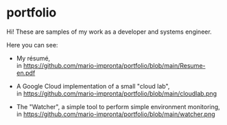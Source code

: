 # portfolio

Hi! These are samples of my work as a developer and systems engineer.


Here you can see:

- My résumé,<br>
  in https://github.com/mario-impronta/portfolio/blob/main/Resume-en.pdf

- A Google Cloud implementation of a small "cloud lab",<br>
  in https://github.com/mario-impronta/portfolio/blob/main/cloudlab.png

- The "Watcher", a simple tool to perform simple environment monitoring,<br>
  in https://github.com/mario-impronta/portfolio/blob/main/watcher.png
